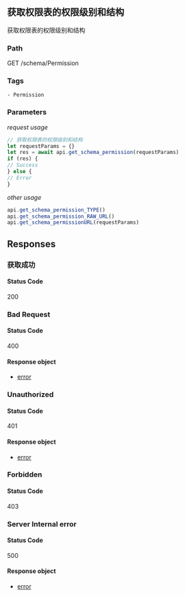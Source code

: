 ## 获取权限表的权限级别和结构

获取权限表的权限级别和结构
### Path
GET /schema/Permission

### Tags
    - Permission
### Parameters


*request usage*
```javascript
// 获取权限表的权限级别和结构
let requestParams = {}
let res = await api.get_schema_permission(requestParams)
if (res) {
// Success
} else {
// Error
}
```
*other usage*
```javascript
api.get_schema_permission_TYPE()
api.get_schema_permission_RAW_URL()
api.get_schema_permissionURL(requestParams)
```

## Responses
### 获取成功

#### Status Code
200



### Bad Request

#### Status Code
400


#### Response object
* [error](../models/error.md)

### Unauthorized

#### Status Code
401


#### Response object
* [error](../models/error.md)

### Forbidden

#### Status Code
403



### Server Internal error

#### Status Code
500


#### Response object
* [error](../models/error.md)


